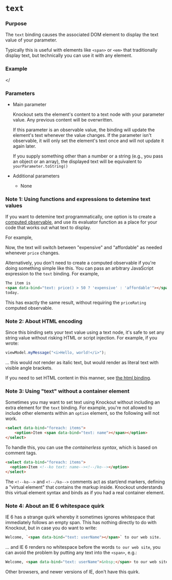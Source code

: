 
# `text`

### Purpose
The `text` binding causes the associated DOM element to display the text value of your parameter.

Typically this is useful with elements like `<span>` or `<em>` that traditionally display text, but technically you can use it with any element.

### Example
<live-example params='id: "text-binding"'></


### Parameters

 * Main parameter

   Knockout sets the element's content to a text node with your parameter value. Any previous content will be overwritten.

   If this parameter is an observable value, the binding will update the element's text whenever the value changes. If the parameter isn't observable, it will only set the element's text once and will not update it again later.

   If you supply something other than a number or a string (e.g., you pass an object or an array), the displayed text will be equivalent to `yourParameter.toString()`

 * Additional parameters

   * None

### Note 1: Using functions and expressions to detemine text values

If you want to detemine text programmatically, one option is to create a [computed observable](computedObservables.html), and use its evaluator function as a place for your code that works out what text to display.

For example,

<live-example params='id: text-computed'></live-example>

Now, the text will switch between "expensive" and "affordable" as needed whenever `price` changes.

Alternatively, you don't need to create a computed observable if you're doing something simple like this. You can pass an arbitrary JavaScript expression to the `text` binding. For example,

```html
The item is
<span data-bind="text: price() > 50 ? 'expensive' : 'affordable'"></span>
today.
```

This has exactly the same result, without requiring the `priceRating` computed observable.

### Note 2: About HTML encoding

Since this binding sets your text value using a text node, it's safe to set any string value without risking HTML or script injection. For example, if you wrote:

```javascript
viewModel.myMessage("<i>Hello, world!</i>");
```

... this would *not* render as italic text, but would render as literal text with visible angle brackets.

If you need to set HTML content in this manner, see [the html binding](html-binding.html).

### Note 3: Using "text" without a container element

Sometimes you may want to set text using Knockout without including an extra element for the `text` binding. For example, you're not allowed to include other elements within an `option` element, so the following will not work.

```html
<select data-bind="foreach: items">
    <option>Item <span data-bind="text: name"></span></option>
</select>
```

To handle this, you can use the *containerless syntax*, which is based on comment tags.

```html
<select data-bind="foreach: items">
  <option>Item <!--ko text: name--><!--/ko--></option>
</select>
```

The `<!--ko-->` and `<!--/ko-->` comments act as start/end markers, defining a "virtual element" that contains the markup inside. Knockout understands this virtual element syntax and binds as if you had a real container element.

### Note 4: About an IE 6 whitespace quirk

IE 6 has a strange quirk whereby it sometimes ignores whitespace that immediately follows an empty span. This has nothing directly to do with Knockout, but in case you do want to write:

```html
Welcome, `<span data-bind="text: userName"></span>` to our web site.
```

... and IE 6 renders no whitespace before the words `to our web site`, you can avoid the problem by putting any text into the `<span>`, e.g.:

```html
Welcome, <span data-bind="text: userName">&nbsp;</span> to our web site.
```

Other browsers, and newer versions of IE, don't have this quirk.

